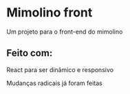 # Mimolino front

Um projeto para o front-end do mimolino

## Feito com:

React para ser dinâmico e responsivo

Mudanças radicais já foram feitas
